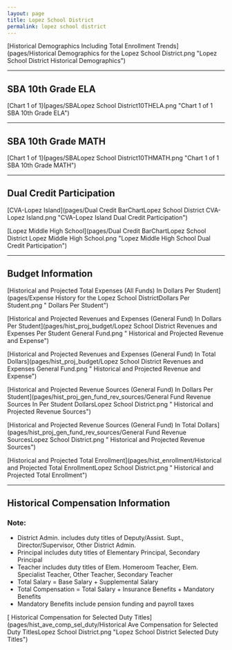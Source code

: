 ```yaml
---
layout: page
title: Lopez School District
permalink: lopez school district
---
```



[Historical Demographics Including Total Enrollment Trends](pages/Historical Demographics for the Lopez School District.png "Lopez School District Historical Demographics")

___

## SBA 10th Grade ELA

[Chart 1 of 1](pages/SBALopez School District10THELA.png "Chart 1 of 1 SBA 10th Grade ELA")


___

## SBA 10th Grade MATH

[Chart 1 of 1](pages/SBALopez School District10THMATH.png "Chart 1 of 1 SBA 10th Grade MATH")


___

## Dual Credit Participation

[CVA-Lopez Island](pages/Dual Credit BarChartLopez School District CVA-Lopez Island.png "CVA-Lopez Island Dual Credit Participation")

[Lopez Middle High School](pages/Dual Credit BarChartLopez School District Lopez Middle High School.png "Lopez Middle High School Dual Credit Participation")


___

## Budget Information

[Historical and Projected Total Expenses (All Funds) In Dollars Per Student](pages/Expense History for the Lopez School DistrictDollars Per Student.png " Dollars Per Student")

[Historical and Projected Revenues and Expenses (General Fund) In Dollars Per Student](pages/hist_proj_budget/Lopez School District Revenues and Expenses Per Student General Fund.png " Historical and Projected Revenue and Expense")

[Historical and Projected Revenues and Expenses (General Fund) In Total Dollars](pages/hist_proj_budget/Lopez School District Revenues and Expenses General Fund.png " Historical and Projected Revenue and Expense")

[Historical and Projected Revenue Sources (General Fund) In Dollars Per Student](pages/hist_proj_gen_fund_rev_sources/General Fund Revenue Sources In Per Student DollarsLopez School District.png " Historical and Projected Revenue Sources")

[Historical and Projected Revenue Sources (General Fund) In Total Dollars](pages/hist_proj_gen_fund_rev_sources/General Fund Revenue SourcesLopez School District.png " Historical and Projected Revenue Sources")

[Historical and Projected Total Enrollment](pages/hist_enrollment/Historical and Projected Total EnrollmentLopez School District.png " Historical and Projected Total Enrollment")


___

## Historical Compensation Information
### Note:
- District Admin. includes duty titles of Deputy/Assist. Supt., Director/Supervisor, Other District Admin.
- Principal includes duty titles of Elementary Principal, Secondary Principal
- Teacher includes duty titles of Elem. Homeroom Teacher, Elem. Specialist Teacher, Other Teacher, Secondary Teacher
- Total Salary = Base Salary + Supplemental Salary
- Total Compensation = Total Salary + Insurance Benefits + Mandatory Benefits
- Mandatory Benefits include pension funding and payroll taxes

[ Historical Compensation for Selected Duty Titles](pages/hist_ave_comp_sel_duty/Historical Ave Compensation for Selected Duty TitlesLopez School District.png "Lopez School District Selected Duty Titles")

